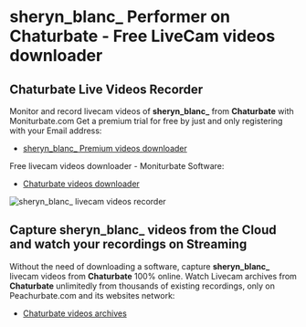 # sheryn_blanc_ Performer on Chaturbate - Free LiveCam videos downloader

## Chaturbate Live Videos Recorder

Monitor and record livecam videos of **sheryn_blanc_** from **Chaturbate** with Moniturbate.com
Get a premium trial for free by just and only registering with your Email address:
* [sheryn_blanc_ Premium videos downloader](https://moniturbate.com/request-demo-licence-key.html)

Free livecam videos downloader - Moniturbate Software:
* [Chaturbate videos downloader](https://moniturbate.com/moniturbate-download-software.html)

![sheryn_blanc_ livecam videos recorder](https://peachurnet.com/templates/moniturbate-software.png)


## Capture sheryn_blanc_ videos from the Cloud and watch your recordings on Streaming

Without the need of downloading a software, capture **sheryn_blanc_** livecam videos from **Chaturbate** 100% online.
Watch Livecam archives from **Chaturbate** unlimitedly from thousands of existing recordings, only on Peachurbate.com and its websites network:
* [Chaturbate videos archives](https://peachurnet.com/)